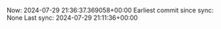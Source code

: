 Now: 2024-07-29 21:36:37.369058+00:00 Earliest commit since sync: None Last sync: 2024-07-29 21:11:36+00:00
